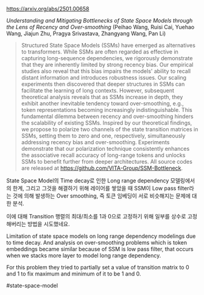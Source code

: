 https://arxiv.org/abs/2501.00658

*Understanding and Mitigating Bottlenecks of State Space Models through the Lens of Recency and Over-smoothing* (Peihao Wang, Ruisi Cai, Yuehao Wang, Jiajun Zhu, Pragya Srivastava, Zhangyang Wang, Pan Li)

> Structured State Space Models (SSMs) have emerged as alternatives to transformers. While SSMs are often regarded as effective in capturing long-sequence dependencies, we rigorously demonstrate that they are inherently limited by strong recency bias. Our empirical studies also reveal that this bias impairs the models' ability to recall distant information and introduces robustness issues. Our scaling experiments then discovered that deeper structures in SSMs can facilitate the learning of long contexts. However, subsequent theoretical analysis reveals that as SSMs increase in depth, they exhibit another inevitable tendency toward over-smoothing, e.g., token representations becoming increasingly indistinguishable. This fundamental dilemma between recency and over-smoothing hinders the scalability of existing SSMs. Inspired by our theoretical findings, we propose to polarize two channels of the state transition matrices in SSMs, setting them to zero and one, respectively, simultaneously addressing recency bias and over-smoothing. Experiments demonstrate that our polarization technique consistently enhances the associative recall accuracy of long-range tokens and unlocks SSMs to benefit further from deeper architectures. All source codes are released at https://github.com/VITA-Group/SSM-Bottleneck.

State Space Model의 Time decay로 인한 Long range dependency 모델링에서의 한계, 그리고 그것을 해결하기 위해 레이어를 쌓았을 때 SSM이 Low pass filter라는 것에 의해 발생하는 Over smoothing, 즉 토큰 임베딩이 서로 비슷해지는 문제에 대한 분석.

이에 대해 Transition 행렬의 최대/최소를 1과 0으로 고정하기 위해 일부를 상수로 고정해버리는 방법을 시도했네요.

<english>
Limitation of state space models on long range dependency modelings due to time decay. And analysis on over-smoothing problems which is token embeddings became similar because of SSM is low pass filter, that occurs when we stacks more layer to model long range dependency.

For this problem they tried to partially set a value of transition matrix to 0 and 1 to fix maximum and minimum of it to be 1 and 0.
</english>

#state-space-model 